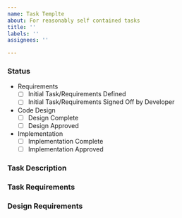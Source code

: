 ```yaml
---
name: Task Templte
about: For reasonably self contained tasks
title: ''
labels: ''
assignees: ''

---
```


### Status

- Requirements
  - [ ] Initial Task/Requirements Defined
  - [ ] Initial Task/Requirements Signed Off by Developer

- Code Design
  - [ ] Design Complete
  - [ ] Design Approved

- Implementation
  - [ ] Implementation Complete
  - [ ] Implementation Approved

### Task Description

### Task Requirements

### Design Requirements
